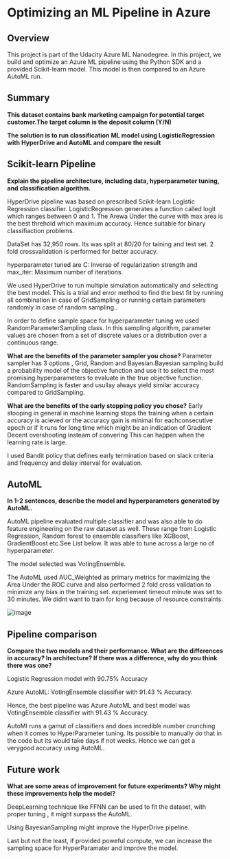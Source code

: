 # Optimizing an ML Pipeline in Azure

## Overview
This project is part of the Udacity Azure ML Nanodegree.
In this project, we build and optimize an Azure ML pipeline using the Python SDK and a provided Scikit-learn model.
This model is then compared to an Azure AutoML run.

## Summary
**This dataset contains bank marketing campaign for potential target customer.The target column is the deposit column (Y/N)**

**The solution is to run classification ML model using LogisticRegression with HyperDrive and AutoML and compare the result**

## Scikit-learn Pipeline
**Explain the pipeline architecture, including data, hyperparameter tuning, and classification algorithm.**

HyperDrive pipeline was based on prescribed Scikit-learn Logistic Regression classifier. LogisticRegression generates a function called logit which ranges between 0 and 1. The Arewa Under the curve with max area is the best threhold which maximum accuracy. Hence suitable for binary classifiaction problems.

DataSet has 32,950 rows. Its was split at 80/20 for taining and test set. 2 fold crossvalidation is performed for better accuracy.

hyperparameter tuned are C: Inverse of regularization strength and max_iter: Maximum number of iterations.

We used HyperDrive to run multiple simulation automatically and selecting the best model. This is a trial and error method to find the best fit by running all combination in case of GridSampling or running certain parameters randomly in case of random sampling.. 

In order to define sample space for hyperparameter tuning we used RandomParameterSampling class. In this sampling algorithm, parameter values are chosen from a set of discrete values or a distribution over a continuous range.

**What are the benefits of the parameter sampler you chose?**
Parameter sampler has 3 options , Grid, Random and Bayesian.Bayesian sampling build a probability model of the objective function and use it to select the most promising hyperparameters to evaluate in the true objective function. RandomSampling is faster and usullay always yield similar accuracy compared to GridSampling.

**What are the benefits of the early stopping policy you chose?**
Early stooping in general in machine learning stops the training when a certain accuracy is acieved or the accuracy gain is minimal for eachconsecutive epoch or if it runs for long time which might be an indication of Gradient Decent overshooting insteam of convering This can happen when the learning rate is large.

I used Bandit policy that defines early termination based on slack criteria and frequency and delay interval for evaluation.

## AutoML
**In 1-2 sentences, describe the model and hyperparameters generated by AutoML.**

AutoML pipeline evaluated multiple classifier and was also able to do feature engineering on the raw dataset as well. These range from Logistic Regression, Random forest to ensemble classifiers like XGBoost, GradientBoost etc.See List below. It was able to tune across a large no of hyperparameter.

The model selected was VotingEnsemble.

The AutoML used AUC_Weighted as primary metrics for maximizing the Area Under the ROC curve and also performed 2 fold cross validation to minimize any bias in the training set. 
experiement timeout minute was set to 30 minutes. We didnt want to train for long because of resource constraints.

![image](https://user-images.githubusercontent.com/19474037/131574189-13310373-1f0b-4b73-824a-fcc1a4b4889a.png)


## Pipeline comparison
**Compare the two models and their performance. What are the differences in accuracy? In architecture? If there was a difference, why do you think there was one?**

Logistic Regression model with 90.75% Accuracy

Azure AutoML: VotingEnsemble classifier with 91.43 % Accuracy. 

Hence, the best pipeline was Azure AutoML and best model was VotingEnsemble classifier with 91.43 % Accuracy.

AutoMl runs a gamut of classifiers and does incredible number crunching when it comes to HyperParameter tuning. Its possible to manually do that in the code but its would take days if not weeks. Hence we can get a verygood accuracy using AutoML.


## Future work
**What are some areas of improvement for future experiments? Why might these improvements help the model?**

DeepLearning technique like FFNN can be used to fit the dataset, with proper tuning , it might surpass the AutoML. 

Using BayesianSampling might improve the HyperDrive pipeline. 

Last but not the least, if provided poweful compute, we can increase the sampling space for HyperParamater and improve the model. 

